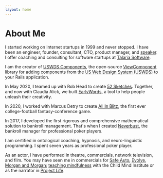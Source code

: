```yaml
---
layout: home
---
```

# About Me

I started working
on Internet startups
in 1999
and never stopped.
I have been
an engineer, founder, consultant, CTO, product manager, and [speaker](https://www.youtube.com/watch?v=rudQgpOhQ04).
I offer coaching and consulting
for software startups
at [Talaria Software](https://talariasoftware.com).


I am the creator
of [USWDS Components](https://github.com/TalariaSoftware/uswds_components),
the open-source [ViewComponent](https://viewcomponent.org) library
for adding components
from the [US Web Design System (USWDS)](https://designsystem.digital.gov)
to your Rails application.

In May 2020,
I teamed up
with Rob Head
to create [52 Sketches](https://52sketches.com).
Together,
and now with Claudia Alick,
we built [EarlyWords](https://www.earlywords.io),
a tool
to help
people unleash
their creativity.

In 2020,
I worked with
Marcus Detry
to create
[All In Blitz](https://www.allinblitz.com),
the first ever
college-football fantasy-conference game.

In 2017,
I developed
the first
rigorous and comprehensive
mathematical solution
to bankroll management.
That's when
I created [Neverbust](https://neverbust.com),
the bankroll manager
for professional poker players.

I am certified
in ontological coaching, hypnosis, and neuro-linguistic programming.
I spent seven years
as professional poker player.

As an actor,
I have performed
in theatre, commercials, network television, and film.
You may have seen me
in commercials
for [Safe Auto](https://www.youtube.com/watch?v=wNudyDtpBwQ),
[Evolve](https://www.youtube.com/watch?v=pQD88GlQ8dw),
[Morgan and Morgan](https://www.youtube.com/watch?v=9OPQ0U6VZ-I);
[teaching mindfulness](https://childmind.org/healthyminds/mindfulness-students-elementary/)
with the Child Mind Institute
or as the narrator
in [Project Life](https://www.youtube.com/watch?v=KluTIX4m520).

